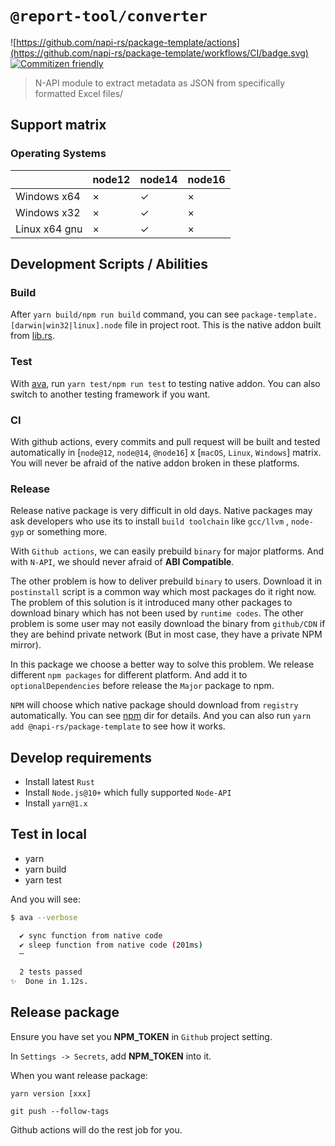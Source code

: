 # `@report-tool/converter`

![https://github.com/napi-rs/package-template/actions](https://github.com/napi-rs/package-template/workflows/CI/badge.svg)
[![Commitizen friendly](https://img.shields.io/badge/commitizen-friendly-brightgreen.svg)](http://commitizen.github.io/cz-cli/)

> N-API module to extract metadata as JSON from specifically formatted Excel files/

## Support matrix

### Operating Systems

|               | node12 | node14 | node16 |
| ------------- | ------ | ------ | ------ |
| Windows x64   | ×      | ✓      | ×      |
| Windows x32   | ×      | ✓      | ×      |
| Linux x64 gnu | ×      | ✓      | ×      |

## Development Scripts / Abilities

### Build

After `yarn build/npm run build` command, you can see `package-template.[darwin|win32|linux].node` file in project root. This is the native addon built from [lib.rs](./src/lib.rs).

### Test

With [ava](https://github.com/avajs/ava), run `yarn test/npm run test` to testing native addon. You can also switch to another testing framework if you want.

### CI

With github actions, every commits and pull request will be built and tested automatically in [`node@12`, `node@14`, `@node16`] x [`macOS`, `Linux`, `Windows`] matrix. You will never be afraid of the native addon broken in these platforms.

### Release

Release native package is very difficult in old days. Native packages may ask developers who use its to install `build toolchain` like `gcc/llvm` , `node-gyp` or something more.

With `Github actions`, we can easily prebuild `binary` for major platforms. And with `N-API`, we should never afraid of **ABI Compatible**.

The other problem is how to deliver prebuild `binary` to users. Download it in `postinstall` script is a common way which most packages do it right now. The problem of this solution is it introduced many other packages to download binary which has not been used by `runtime codes`. The other problem is some user may not easily download the binary from `github/CDN` if they are behind private network (But in most case, they have a private NPM mirror).

In this package we choose a better way to solve this problem. We release different `npm packages` for different platform. And add it to `optionalDependencies` before release the `Major` package to npm.

`NPM` will choose which native package should download from `registry` automatically. You can see [npm](./npm) dir for details. And you can also run `yarn add @napi-rs/package-template` to see how it works.

## Develop requirements

- Install latest `Rust`
- Install `Node.js@10+` which fully supported `Node-API`
- Install `yarn@1.x`

## Test in local

- yarn
- yarn build
- yarn test

And you will see:

```bash
$ ava --verbose

  ✔ sync function from native code
  ✔ sleep function from native code (201ms)
  ─

  2 tests passed
✨  Done in 1.12s.
```

## Release package

Ensure you have set you **NPM_TOKEN** in `Github` project setting.

In `Settings -> Secrets`, add **NPM_TOKEN** into it.

When you want release package:

```
yarn version [xxx]

git push --follow-tags
```

Github actions will do the rest job for you.
